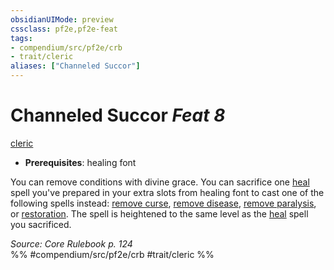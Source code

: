 ```yaml
---
obsidianUIMode: preview
cssclass: pf2e,pf2e-feat
tags:
- compendium/src/pf2e/crb
- trait/cleric
aliases: ["Channeled Succor"]
---
```

# Channeled Succor  *Feat 8*  
[cleric](Reference/Rules/Traits/cleric.md "Cleric Class Trait")  

- **Prerequisites**: healing font

You can remove conditions with divine grace. You can sacrifice one [heal](heal.md) spell you've prepared in your extra slots from healing font to cast one of the following spells instead: [remove curse](remove-curse.md), [remove disease](remove-disease.md), [remove paralysis](remove-paralysis.md), or [restoration](restoration.md). The spell is heightened to the same level as the [heal](heal.md) spell you sacrificed.

*Source: Core Rulebook p. 124*  
%% #compendium/src/pf2e/crb #trait/cleric %%